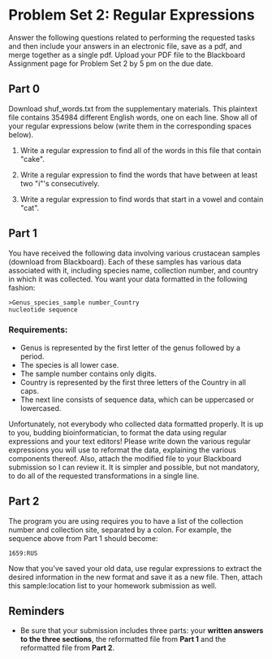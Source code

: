 # Problem Set 2: Regular Expressions

Answer the following questions related to performing the requested tasks and then include your answers in an electronic file, save as a pdf, and merge together as a single pdf.  Upload your PDF file to the Blackboard Assignment page for Problem Set 2 by 5 pm on the due date.

## Part 0
Download shuf_words.txt from the supplementary materials. This plaintext file contains 354984 different English words, one on each line. Show all of your regular expressions below (write them in the corresponding spaces below).

1. Write a regular expression to find all of the words in this file that contain "cake".

2. Write a regular expression to find the words that have between at least two "i"'s consecutively.

3. Write a regular expression to find words that start in a vowel and contain "cat".

## Part 1

You have received the following data involving various crustacean samples (download from Blackboard). Each of these samples has various data associated with it, including species name, collection number, and country in which it was collected. You want your data formatted in the following fashion:

```
>Genus_species_sample number_Country 
nucleotide sequence
```
### Requirements:
- Genus is represented by the first letter of the genus followed by a period.
- The species is all lower case.
- The sample number contains only digits.
- Country is represented by the first three letters of the Country in all caps.
- The next line consists of sequence data, which can be uppercased or lowercased.

Unfortunately, not everybody who collected data formatted properly. It is up to you, budding bioinformatician, to format the data using regular expressions and your text editors! Please write down the various regular expressions you will use to reformat the data, explaining the various components thereof. Also, attach the modified file to your Blackboard submission so I can review it. It is simpler and possible, but not mandatory, to do all of the requested transformations in a single line.

## Part 2

The program you are using requires you to have a list of the collection number and collection site, separated by a colon.
For example, the sequence above from Part 1 should become:
````
1659:RUS
````
Now that you've saved your old data, use regular expressions to extract the desired information in the new format and save it as a new file. Then, attach this sample:location list to your homework submission as well.

## Reminders
- Be sure that your submission includes three parts: your **written answers to the three sections**, the reformatted file from **Part 1** and the reformatted file from **Part 2**.
